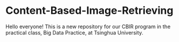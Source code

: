 # Content-Based-Image-Retrieving

Hello everyone! This is a new repository for our CBIR program in the practical class, Big Data Practice, at Tsinghua University.
